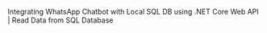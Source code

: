 Integrating WhatsApp Chatbot with Local SQL DB using .NET Core Web API | Read Data from SQL Database
